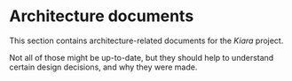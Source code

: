 # Architecture documents

This section contains architecture-related documents for the *Kiara* project.

Not all of those might be up-to-date, but they should help to understand certain design decisions, and why they were made.
